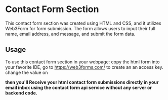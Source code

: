 # Contact Form Section

This contact form section was created using HTML and CSS, and it utilizes Web3Form for form submission. The form allows users to input their full name, email address, and message, and submit the form data.

## Usage

To use this contact form section in your webpage: copy the html form into your favorite IDE,  go to https://web3forms.com/ to create an an access key. change the value on     <input
      type="hidden"
      name="access_key"
      value="access key"
    />
    
**then you'll Receive your html contact form submissions directly in your email inbox using the contact form api service without any server or backend code.**
